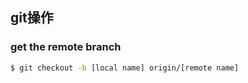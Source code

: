 git操作
---

### get the remote branch
```bash
$ git checkout -b [local name] origin/[remote name]

``` 


